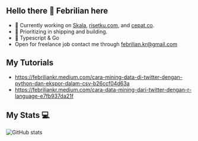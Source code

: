 ## Hello there 👋 Febrilian here

- 🔭 Currently working on [Skala](https://skala.co.id), [risetku.com](https://risetku.com), and [cepat.co](https://cepat.co).
- 🌱 Prioritizing in shipping and building.
- 🚀 Typescript & Go
- Open for freelance job contact me through febrilian.kr@gmail.com

## My Tutorials
- https://febriliankr.medium.com/cara-mining-data-di-twitter-dengan-python-dan-ekspor-dalam-csv-b26ccf04d63a
- https://febriliankr.medium.com/cara-data-mining-dari-twitter-dengan-r-language-e7fb937da21f

## My Stats 💻

![GitHub stats](https://github-readme-stats.vercel.app/api?username=febriliankr&show_icons=true&theme=tokyonight)
